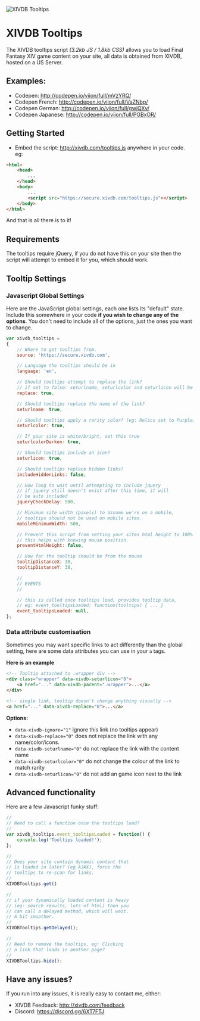 ![XIVDB Tooltips](http://i.imgur.com/UxS5nVf.png)

# XIVDB Tooltips

The XIVDB tooltips script *(3.2kb JS / 1.8kb CSS)* allows you to load Final Fantasy XIV game content on your site, all data is obtained from XIVDB, hosted on a US Server.

## Examples:

- Codepen: http://codepen.io/viion/full/mVzYRQ/
- Codepen French: http://codepen.io/viion/full/VaZNbp/
- Codepen German: http://codepen.io/viion/full/gwjQXv/
- Codepen Japanese: http://codepen.io/viion/full/PGBxOR/

## Getting Started

- Embed the script: http://xivdb.com/tooltips.js anywhere in your code.
eg:

```html
<html>
    <head>
        ...
    </head>
    <body>
        ...
        <script src="https://secure.xivdb.com/tooltips.js"></script>
    </body>
</html>
```

And that is all there is to it!

## Requirements

The tooltips require jQuery, if you do not have this on your site then the script will attempt to embed it for you, which should work.

## Tooltip Settings

### Javascript Global Settings

Here are the JavaScript global settings, each one lists its "default" state. Include this somewhere in your code **if you wish to change any of the options**. You don't need to include all of the options, just the ones you want to change.

```js
var xivdb_tooltips =
{
    // Where to get tooltips from.
    source: 'https://secure.xivdb.com',

    // Language the tooltips should be in
    language: 'en',

    // Should tooltips attempt to replace the link?
    // if set to false: seturlname, seturlcolor and seturlicon will be skipped
    replace: true,

    // Should tooltips replace the name of the link?
    seturlname: true,

    // Should tooltips apply a rarity color? (eg: Relics set to Purple)
    seturlcolor: true,

    // If your site is white/bright, set this true
    seturlcolorDarken: true,

    // Should tooltips include an icon?
    seturlicon: true,

    // Should tooltips replace hidden links?
    includeHiddenLinks: false,

    // How long to wait until attempting to include jquery
    // if jquery still doesn't exist after this time, it will
    // be auto included
    jqueryCheckDelay: 500,

    // Minimum site width (pixels) to assume we're on a mobile,
    // tooltips should not be used on mobile sites.
    mobileMinimumWidth: 500,

    // Prevent this script from setting your sites html height to 100%
    // this helps with knowing mouse position.
    preventHtmlHeight: false,

    // How far the tooltip should be from the mouse
    tooltipDistanceX: 30,
    tooltipDistanceY: 30,

    //
    // EVENTS
    //

    // this is called once tooltips load, provides tooltip data,
    // eg: event_tooltipsLoaded: function(tooltips) { ... }
    event_tooltipsLoaded: null,
};
```

### Data attribute customisation

Sometimes you may want specific links to act differently than the global setting, here are some data attributes you can use in your `a` tags.

**Here is an example**
```html
<!-- Tooltip attached to .wrapper div -->
<div class="wrapper" data-xivdb-seturlicon="0">
    <a href="..." data-xivdb-parent=".wrapper">...</a>
</div>

<!-- single link, tooltip doesn't change anything visually -->
<a href="..." data-xivdb-replace="0">...</a>
```

**Options:**

- `data-xivdb-ignore="1"` ignore this link (no tooltips appear)
- `data-xivdb-replace="0"` does not replace the link with any name/color/icons.
- `data-xivdb-seturlname="0"` do not replace the link with the content name
- `data-xivdb-seturlcolor="0"` do not change the colour of the link to match rarity
- `data-xivdb-seturlicon="0"` do not add an game icon next to the link

## Advanced functionality

Here are a few Javascript funky stuff:

```js
//
// Need to call a function once the tooltips load?
//
var xivdb_tooltips.event_tooltipsLoaded = function() {
    console.log('Tooltips loaded!');
};
```

```js
//
// Does your site contain dynamic content that
// is loaded in later? (eg AJAX), force the
// tooltips to re-scan for links.
//
XIVDBTooltips.get()

//
// if your dynamically loaded content is heavy
// (eg: search results, lots of html) then you
// can call a delayed method, which will wait.
// A bit smoother.
//
XIVDBTooltips.getDelayed();
```

```js
//
// Need to remove the tooltips, eg: Clicking
// a link that loads in another page?
//
XIVDBTooltips.hide();
```

## Have any issues?

If you run into any issues, it is really easy to contact me, either:

- XIVDB Feedback: http://xivdb.com/feedback
- Discord: https://discord.gg/6XT7FTJ
